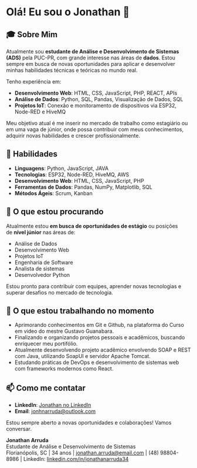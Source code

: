 # Olá! Eu sou o Jonathan 👋

[](https://github.com/JonhnCod/JonhnCod/blob/main/README.md#ol%C3%A1--eu-sou-o-jonathan)

## 🎓 Sobre Mim

[](https://github.com/JonhnCod/JonhnCod/blob/main/README.md#-sobre-mim)

Atualmente sou **estudante de Análise e Desenvolvimento de Sistemas (ADS)** pela PUC-PR, com grande interesse nas áreas de **dados**. Estou sempre em busca de novas oportunidades para aplicar e desenvolver minhas habilidades técnicas e teóricas no mundo real.

Tenho experiência em:

- **Desenvolvimento Web**: HTML, CSS, JavaScript, PHP, REACT, APIs
- **Análise de Dados**: Python, SQL, Pandas, Visualização de Dados, SQL
- **Projetos IoT**: Conexão e monitoramento de dispositivos via ESP32, Node-RED e HiveMQ

Meu objetivo atual é me inserir no mercado de trabalho como estagiário ou em uma vaga de júnior, onde possa contribuir com meus conhecimentos, adquirir novas habilidades e crescer profissionalmente.

## 🚀 Habilidades

[](https://github.com/JonhnCod/JonhnCod/blob/main/README.md#-habilidades)

- **Linguagens**: Python, JavaScript, JAVA
- **Tecnologias**: ESP32, Node-RED, HiveMQ, AWS
- **Desenvolvimento Web**: HTML, CSS, JavaScript, PHP
- **Ferramentas de Dados**: Pandas, NumPy, Matplotlib, SQL
- **Métodos Ágeis**: Scrum, Kanban

## 💼 O que estou procurando

[](https://github.com/JonhnCod/JonhnCod/blob/main/README.md#-o-que-estou-procurando)

Atualmente estou **em busca de oportunidades de estágio** ou posições de **nível júnior** nas áreas de:

- Análise de Dados
- Desenvolvimento Web
- Projetos IoT
- Engenharia de Software
- Analista de sistemas
- Desenvolvedor Python

Estou pronto para contribuir com equipes, aprender novas tecnologias e superar desafios no mercado de tecnologia.

## 🌱 O que estou trabalhando no momento

[](https://github.com/JonhnCod/JonhnCod/blob/main/README.md#-o-que-estou-trabalhando-no-momento)

- Aprimorando conhecimentos em Git e Github, na plataforma do Curso em video do mestre Gustavo Guanabara.
- Finalizando e organizando projetos pessoais e acadêmicos, buscando enriquecer meu portifólio.
- Atualmente desenvolvendo projeto acadêmico envolvendo SOAP e REST com Java, utilizando SoapUI e servidor Apache Tomcat.
- Estudando práticas de DevOps e desenvolvimento de sistemas web com frameworks modernos como React.
  
## 📫 Como me contatar

[](https://github.com/JonhnCod/JonhnCod/blob/main/README.md#-como-me-contatar)

- **LinkedIn**: [Jonathan no LinkedIn](https://www.linkedin.com/in/jonathanarruda34)
- **Email**: [jonhnarruda@outlook.com](mailto:jonhnarruda@outlook.com)

Estou sempre aberto a novas oportunidades e colaborações! Vamos conversar.


**Jonathan Arruda**  
Estudante de Análise e Desenvolvimento de Sistemas  
Florianópolis, SC | 34 anos | jonathan.arruda@email.com | (48) 98804-8986 | LinkedIn: [linkedin.com/in/jonathanarruda34](https://www.linkedin.com/in/jonathanarruda34)
